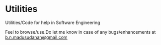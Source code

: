 Utilities
=========

Utilities/Code for help in Software Engineering


Feel to browse/use.Do let me know in case of any bugs/enhancements at b.n.madusudanan@gmail.com
